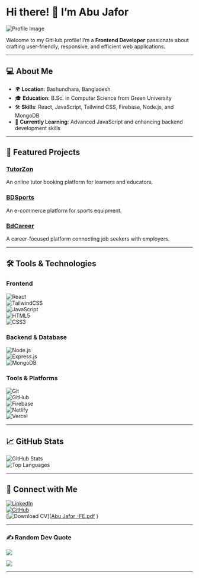 # Hi there! 👋 I’m **Abu Jafor**  
![Profile Image](https://github.com/abujaforhadi/abujaforhadi/assets/79355299/2c6e53f2-f359-4100-bedb-bf68104bc2a5)

Welcome to my GitHub profile! I’m a **Frontend Developer** passionate about crafting user-friendly, responsive, and efficient web applications.  

---

## 💻 About Me  
- 🌍 **Location**: Bashundhara, Bangladesh  
- 🎓 **Education**: B.Sc. in Computer Science from Green University  
- 🛠️ **Skills**: React, JavaScript, Tailwind CSS, Firebase, Node.js, and MongoDB  
- 🌱 **Currently Learning**: Advanced JavaScript and enhancing backend development skills  

---

## 🚀 Featured Projects  

### [**TutorZon**](https://tutorzen.abujafor.me/)  
An online tutor booking platform for learners and educators.  

### [**BDSports**](https://bdsports.abujafor.me/)  
An e-commerce platform for sports equipment.  

### [**BdCareer**](https://career.abujafor.me/)  
A career-focused platform connecting job seekers with employers.  

---

## 🛠️ Tools & Technologies  

### **Frontend**  
![React](https://img.shields.io/badge/React-20232A?style=for-the-badge&logo=react&logoColor=61DAFB)  
![TailwindCSS](https://img.shields.io/badge/TailwindCSS-38B2AC?style=for-the-badge&logo=tailwind-css&logoColor=white)  
![JavaScript](https://img.shields.io/badge/JavaScript-F7DF1E?style=for-the-badge&logo=javascript&logoColor=black)  
![HTML5](https://img.shields.io/badge/HTML5-E34F26?style=for-the-badge&logo=html5&logoColor=white)  
![CSS3](https://img.shields.io/badge/CSS3-1572B6?style=for-the-badge&logo=css3&logoColor=white)  

### **Backend & Database**  
![Node.js](https://img.shields.io/badge/Node.js-43853D?style=for-the-badge&logo=node-dot-js&logoColor=white)  
![Express.js](https://img.shields.io/badge/Express.js-000000?style=for-the-badge&logo=express&logoColor=white)  
![MongoDB](https://img.shields.io/badge/MongoDB-47A248?style=for-the-badge&logo=mongodb&logoColor=white)  

### **Tools & Platforms**  
![Git](https://img.shields.io/badge/Git-F05032?style=for-the-badge&logo=git&logoColor=white)  
![GitHub](https://img.shields.io/badge/GitHub-181717?style=for-the-badge&logo=github&logoColor=white)  
![Firebase](https://img.shields.io/badge/Firebase-FFCA28?style=for-the-badge&logo=firebase&logoColor=black)  
![Netlify](https://img.shields.io/badge/Netlify-00C7B7?style=for-the-badge&logo=netlify&logoColor=white)  
![Vercel](https://img.shields.io/badge/Vercel-000000?style=for-the-badge&logo=vercel&logoColor=white)  

---

## 📈 GitHub Stats  
![GitHub Stats](https://github-readme-stats.vercel.app/api?username=abujaforhadi&show_icons=true&theme=radical)  
![Top Languages](https://github-readme-stats.vercel.app/api/top-langs/?username=abujaforhadi&layout=compact&theme=radical)  

---

## 🔗 Connect with Me  
[![LinkedIn](https://img.shields.io/badge/LinkedIn-0077B5?style=for-the-badge&logo=linkedin&logoColor=white)](https://www.linkedin.com/in/abujaforhadi/)  
[![GitHub](https://img.shields.io/badge/GitHub-181717?style=for-the-badge&logo=github&logoColor=white)](https://github.com/abujaforhadi/)  
[![Download CV](https://img.shields.io/badge/Download%20CV-4285F4?style=for-the-badge&logo=google-drive&logoColor=white)]([Abu Jafor -FE.pdf](https://github.com/user-attachments/files/18263379/Abu.Jafor.-FE.pdf)
)  

---

### ✍️ Random Dev Quote  
![](https://quotes-github-readme.vercel.app/api?type=vertical&theme=dark)  

[![](https://visitcount.itsvg.in/api?id=abujaforhadi&label=Profile%20Views&pretty=false)](https://visitcount.itsvg.in)

---
